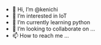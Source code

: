 - 👋 Hi, I’m @kenichi
- 👀 I’m interested in IoT
- 🌱 I’m currently learning python
- 💞️ I’m looking to collaborate on ...
- 📫 How to reach me ...

<!---
kenichix/kenichix is a ✨ special ✨ repository because its `README.md` (this file) appears on your GitHub profile.
You can click the Preview link to take a look at your changes.
--->
